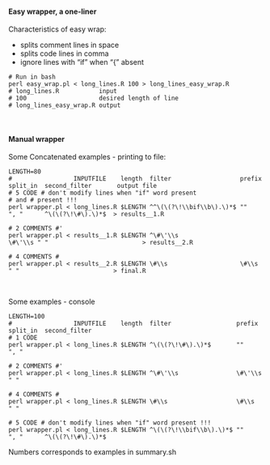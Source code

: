 #### Easy wrapper, a one-liner

Characteristics of easy wrap:

-   splits comment lines in space
-   splits code lines in comma
-   ignore lines with “if” when “{” absent

<!-- -->

    # Run in bash
    perl easy_wrap.pl < long_lines.R 100 > long_lines_easy_wrap.R
    # long_lines.R           input
    # 100                    desired length of line
    # long_lines_easy_wrap.R output

<br>

#### Manual wrapper

Some Concatenated examples - printing to file:

    LENGTH=80
    #                 INPUTFILE    length  filter                   prefix  split_in  second_filter       output file
    # 5 CODE # don't modify lines when "if" word present
    # and # present !!!
    perl wrapper.pl < long_lines.R $LENGTH ^^\(\(?\!\\bif\\b\).\)*$ ""      ", "      ^\(\(?\!\#\).\)*$  > results__1.R

    # 2 COMMENTS #'
    perl wrapper.pl < results__1.R $LENGTH ^\#\'\\s                 \#\'\\s " "                          > results__2.R

    # 4 COMMENTS #
    perl wrapper.pl < results__2.R $LENGTH \#\\s                    \#\\s   " "                          > final.R

<br>

Some examples - console

    LENGTH=100
    #                 INPUTFILE    length  filter                  prefix  split_in  second_filter
    # 1 CODE
    perl wrapper.pl < long_lines.R $LENGTH ^\(\(?\!\#\).\)*$       ""      ", "

    # 2 COMMENTS #'
    perl wrapper.pl < long_lines.R $LENGTH ^\#\'\\s                \#\'\\s " "

    # 4 COMMENTS #
    perl wrapper.pl < long_lines.R $LENGTH \#\\s                   \#\\s   " "

    # 5 CODE # don't modify lines when "if" word present !!!
    perl wrapper.pl < long_lines.R $LENGTH ^\(\(?\!\\bif\\b\).\)*$ ""      ", "      ^\(\(?\!\#\).\)*$

Numbers corresponds to examples in summary.sh
